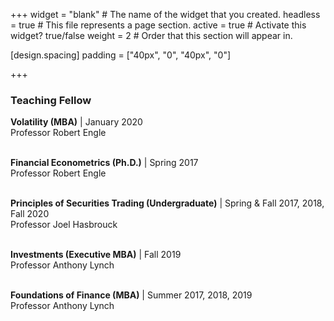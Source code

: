 +++
widget = "blank"  # The name of the widget that you created.
headless = true  # This file represents a page section.
active = true  # Activate this widget? true/false
weight = 2  # Order that this section will appear in.

[design.spacing]
  padding = ["40px", "0", "40px", "0"]

+++
### Teaching Fellow  
**Volatility (MBA)**  | January 2020  
Professor Robert Engle<br/><br/>

**Financial Econometrics (Ph.D.)**  | Spring 2017  
Professor Robert Engle<br/><br/>    

**Principles of Securities Trading (Undergraduate)**  | Spring & Fall 2017, 2018, Fall 2020  
Professor Joel Hasbrouck<br/><br/>    

**Investments (Executive MBA)**  | Fall 2019  
Professor Anthony Lynch<br/><br/>    

**Foundations of Finance (MBA)**  | Summer 2017, 2018, 2019  
Professor Anthony Lynch

